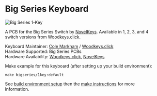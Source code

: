 # Big Series Keyboard

![Big Series 1-Key](https://woodkeys.click/wp-content/uploads/2017/12/woodkeys_419.jpg)

A PCB for the Big Series Switch by [NovelKeys](https://novelkeys.xyz). Available in 1, 2, 3, and 4 switch versions from [Woodkeys.click](https://woodkeys.click/product-category/big-series/).

Keyboard Maintainer: [Cole Markham](https://github.com/colemarkham) / [Woodkeys.click](https://woodkeys.click)  
Hardware Supported: Big Series PCBs  
Hardware Availability:  [Woodkeys.click](https://woodkeys.click), [NovelKeys](https://novelkeys.xyz)  

Make example for this keyboard (after setting up your build environment):

    make bigseries/1key:default

See [build environment setup](https://docs.qmk.fm/install-build-tools) then the [make instructions](https://docs.qmk.fm/build-compile-instructions) for more information.
